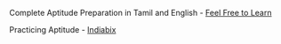 Complete Aptitude Preparation in Tamil and English - [Feel Free to Learn](https://www.feelfreetolearn.com/)

Practicing Aptitude - [Indiabix](https://www.indiabix.com/)

